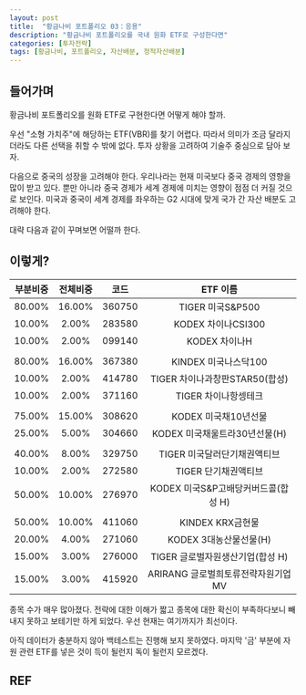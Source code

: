 ```yaml
---
layout: post
title:  "황금나비 포트폴리오 03：응용"
description: "황금나비 포트폴리오를 국내 원화 ETF로 구성한다면"
categories: [투자전략]
tags: [황금나비, 포트폴리오, 자산배분, 정적자산배분]
---
```


## 들어가며

황금나비 포트폴리오를 원화 ETF로 구현한다면 어떻게 해야 할까. 

우선 "소형 가치주"에 해당하는 ETF(VBR)를 찾기 어렵다. 따라서 의미가 조금 달라지더라도 다른 선택을 취할 수 밖에 없다. 투자 상황을 고려하여 기술주 중심으로 담아 보자. 

다음으로 중국의 성장을 고려해야 한다. 우리나라는 현재 미국보다 중국 경제의 영향을 많이 받고 있다. 뿐만 아니라 중국 경제가 세계 경제에 미치는 영향이 점점 더 커질 것으로 보인다. 미국과 중국이 세계 경제를 좌우하는 G2 시대에 맞게 국가 간 자산 배분도 고려해야 한다.  

대략 다음과 같이 꾸며보면 어떨까 한다. 

## 이렇게?

|  부분비중 | 전체비중 | 코드 | ETF 이름     |
|:------:|:------:|:------:|:-----------------------------------:|
| 80.00% | 16.00% | 360750 |           TIGER 미국S&P500          |
| 10.00% |  2.00% | 283580 |          KODEX 차이나CSI300         |
| 10.00% |  2.00% | 099140 |            KODEX 차이나H            |
|        |        |        |                                     |
| 80.00% | 16.00% | 367380 |         KINDEX 미국나스닥100        |
| 10.00% |  2.00% | 414780 |    TIGER 차이나과창판STAR50(합성)   |
| 10.00% |  2.00% | 371160 |         TIGER 차이나항셍테크        |
|        |        |        |                                     |
| 75.00% | 15.00% | 308620 |         KODEX 미국채10년선물        |
| 25.00% |  5.00% | 304660 |    KODEX 미국채울트라30년선물(H)    |
|        |        |        |                                     |
| 40.00% |  8.00% | 329750 |     TIGER 미국달러단기채권액티브    |
| 10.00% |  2.00% | 272580 |         TIGER 단기채권액티브        |
| 50.00% | 10.00% | 276970 | KODEX 미국S&P고배당커버드콜(합성 H) |
|        |        |        |                                     |
| 50.00% | 10.00% | 411060 |           KINDEX KRX금현물          |
| 20.00% |  4.00% | 271060 |        KODEX 3대농산물선물(H)       |
| 15.00% |  3.00% | 276000 |   TIGER 글로벌자원생산기업(합성 H)  |
| 15.00% |  3.00% | 415920 |  ARIRANG 글로벌희토류전략자원기업MV |

종목 수가 매우 많아졌다. 전략에 대한 이해가 짧고 종목에 대한 확신이 부족하다보니 빼내지 못하고 보테기만 하게 되었다. 우선 현재는 여기까지가 최선이다. 

아직 데이터가 충분하지 않아 백테스트는 진행해 보지 못하였다. 마지막 '금' 부분에 자원 관련 ETF를 넣은 것이 득이 될런지 독이 될런지 모르겠다. 

## REF

